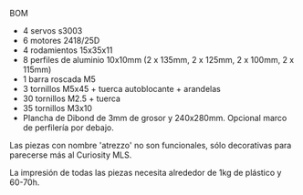 BOM

- 4 servos s3003
- 6 motores 2418/25D
- 4 rodamientos 15x35x11
- 8 perfiles de aluminio 10x10mm (2 x 135mm, 2 x 125mm, 2 x 100mm, 2 x 115mm)
- 1 barra roscada M5
- 3 tornillos M5x45 + tuerca autoblocante + arandelas
- 30 tornillos M2.5 + tuerca
- 35 tornillos M3x10
- Plancha de Dibond de 3mm de grosor y 240x280mm. Opcional marco de perfilería por debajo.

Las piezas con nombre 'atrezzo' no son funcionales, sólo decorativas para parecerse más al Curiosity MLS.

La impresión de todas las piezas necesita alrededor de 1kg de plástico y 60-70h.
